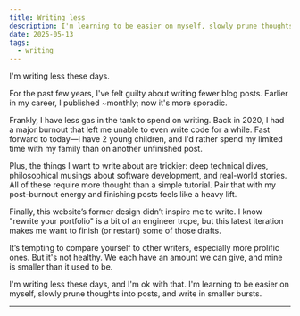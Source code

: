 ```yaml
---
title: Writing less
description: I'm learning to be easier on myself, slowly prune thoughts into posts, and write in smaller bursts.
date: 2025-05-13
tags:
  - writing
---
```


I'm writing less these days. 

For the past few years, I've felt guilty about writing fewer blog posts. Earlier in my career, I published ~monthly; now it's more sporadic.

Frankly, I have less gas in the tank to spend on writing. Back in 2020, I had a major burnout that left me unable to even write code for a while. Fast forward to today—I have 2 young children, and I'd rather spend my limited time with my family than on another unfinished post.

Plus, the things I want to write about are trickier: deep technical dives, philosophical musings about software development, and real-world stories. All of these require more thought than a simple tutorial. Pair that with my post-burnout energy and finishing posts feels like a heavy lift.

Finally, this website’s former design didn’t inspire me to write. I know "rewrite your portfolio" is a bit of an engineer trope, but this latest iteration makes me want to finish (or restart) some of those drafts.

It’s tempting to compare yourself to other writers, especially more prolific ones. But it's not healthy. We each have an amount we can give, and mine is smaller than it used to be.

I'm writing less these days, and I'm ok with that. I'm learning to be easier on myself, slowly prune thoughts into posts, and write in smaller bursts.

---
